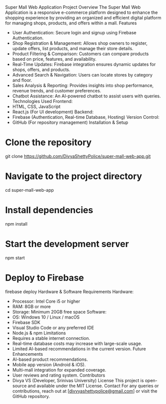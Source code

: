 Super Mall Web Application
Project Overview
The Super Mall Web Application is a responsive e-commerce platform designed to enhance the shopping experience by providing an organized and efficient digital platform for managing shops, products, and offers within a mall.
Features
* User Authentication: Secure login and signup using Firebase Authentication.
* Shop Registration & Management: Allows shop owners to register, update offers, list products, and manage their store details.
* Product Filtering & Comparison: Customers can compare products based on price, features, and availability.
* Real-Time Updates: Firebase integration ensures dynamic updates for shops, offers, and products.
* Advanced Search & Navigation: Users can locate stores by category and floor.
* Sales Analysis & Reporting: Provides insights into shop performance, revenue trends, and customer preferences.
* Chatbot Assistance: An AI-powered chatbot to assist users with queries.
Technologies Used
Frontend:
* HTML, CSS, JavaScript
* React.js (For UI development)
Backend:
* Firebase (Authentication, Real-time Database, Hosting)
Version Control:
* GitHub (For repository management)
Installation & Setup

# Clone the repository
git clone https://github.com/DivyaShettyPolice/super-mall-web-app.git

# Navigate to the project directory
cd super-mall-web-app

# Install dependencies
npm install

# Start the development server
npm start

# Deploy to Firebase
firebase deploy
Hardware & Software Requirements
Hardware:
* Processor: Intel Core i5 or higher
* RAM: 8GB or more
* Storage: Minimum 20GB free space
Software:
* OS: Windows 10 / Linux / macOS
* Firebase SDK
* Visual Studio Code or any preferred IDE
* Node.js & npm
Limitations
* Requires a stable internet connection.
* Real-time database costs may increase with large-scale usage.
* Limited AI-based recommendations in the current version.
Future Enhancements
* AI-based product recommendations.
* Mobile app version (Android & iOS).
* Multi-mall integration for expanded coverage.
* User reviews and rating system.
Contributors
* Divya VS (Developer, Srinivas University)
License
This project is open-source and available under the MIT License.
Contact
For any queries or contributions, reach out at [divvyashettypolice@gmail.com] or visit the GitHub repository.
